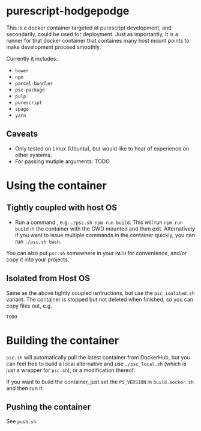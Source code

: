 # purescript-hodgepodge

This is a docker container targeted at purescript development, and secondarily,
could be used for deployment. Just as importantly, it is a runner for that docker
container that containes many host mount points to make development proceed smoothly.

Currently it includes:

* `bower`
* `npm`
* `parcel-bundler`
* `psc-package`
* `pulp`
* `purescript`
* `spago`
* `yarn`

## Caveats
* Only tested on Linux (Ubuntu), but would like to hear of experience on other
  systems.
* For passing mutiple arguments: TODO

# Using the container

## Tightly coupled with host OS

* Run a command , e.g. `./psc.sh npm run build`. This will run `npm run build`
in the container with the CWD mounted and then exit. Alternatively
if you want to issue multiple commands in the container quickly, you can run
`./psc.sh bash`.

You can also put `psc.sh` somewhere in your `PATH` for convenience, and/or
copy it into your projects.

## Isolated from Host OS

Same as the above tightly coupled isntructions, but use the `psc_isolated.sh`
variant. The container is stopped but not deleted when finished, so you can copy
files out, e.g.

```
TODO
```

# Building the container

`psc.sh` will automatically pull the latest container from DockerHub, but you
can feel free to build a local alternative and use `./psc_local.sh` (which is
just a wrapper for `psc.sh`), or a modification thereof.

If you want to build the container, just set the `PS_VERSION` in `build.socker.sh`
and then run it.

## Pushing the container

See `push.sh`.
